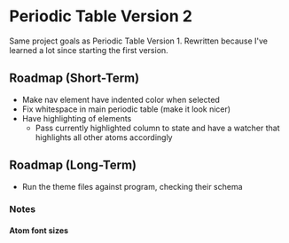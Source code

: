 # Periodic Table Version 2

Same project goals as Periodic Table Version 1. Rewritten because I've learned a lot since starting the first version.

## Roadmap (Short-Term)

- Make nav element have indented color when selected
- Fix whitespace in main periodic table (make it look nicer)
- Have highlighting of elements
  - Pass currently highlighted column to state and have a watcher that highlights all other atoms accordingly

## Roadmap (Long-Term)

- Run the theme files against program, checking their schema

### Notes

#### Atom font sizes
